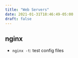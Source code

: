 ```yaml
---
title: "Web Servers"
date: 2021-01-31T18:46:49-05:00
draft: false
---
```


## nginx
- `nginx -t`: test config files